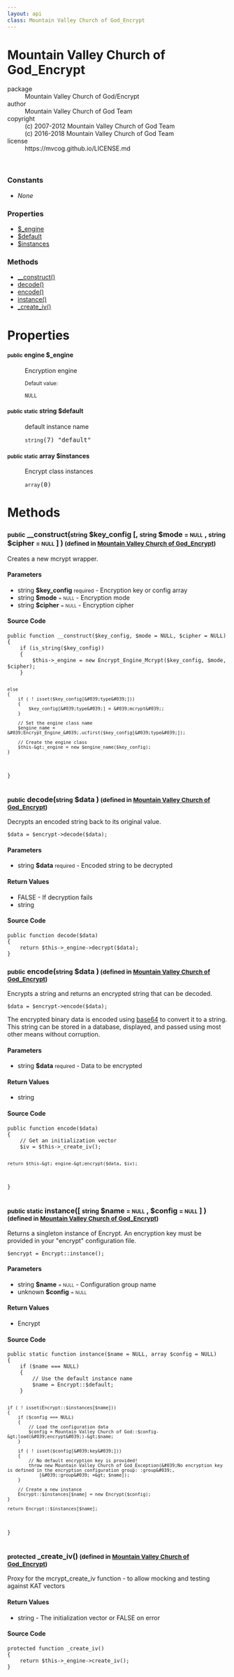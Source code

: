 ```yaml
---
layout: api
class: Mountain Valley Church of God_Encrypt
---
```

<h1>Mountain Valley Church of God_Encrypt</h1>
<p>
<i>
</i>
</p>
<dl class='tags'>
<dt>package</dt>
<dd>Mountain Valley Church of God/Encrypt</dd>
<dt>author</dt>
<dd>Mountain Valley Church of God Team</dd>
<dt>copyright</dt>
<dd>(c) 2007-2012 Mountain Valley Church of God Team</dd>
<dd>(c) 2016-2018 Mountain Valley Church of God Team</dd>
<dt>license</dt>
<dd>https://mvcog.github.io/LICENSE.md</dd>
</dl>
<br />
<div class='toc row d-none d-sm-flex d-md-flex d-lg-flex d-xl-flex'>
<div class='constants col-4'>
<h3>Constants</h3>
<ul>
<li>
<em>None</em>
</li>
</ul>
</div>
<div class='properties col-4'>
<h3>Properties</h3>
<ul>
<li>
<a href="#property-_engine">$_engine</a>
</li>
<li>
<a href="#property-default">$default</a>
</li>
<li>
<a href="#property-instances">$instances</a>
</li>
</ul>
</div>
<div class='methods col-4'>
<h3>Methods</h3>
<ul>
<li>
<a href="#__construct">__construct()</a>
</li>
<li>
<a href="#decode">decode()</a>
</li>
<li>
<a href="#encode">encode()</a>
</li>
<li>
<a href="#instance">instance()</a>
</li>
<li>
<a href="#_create_iv">_create_iv()</a>
</li>

</ul>
</div>
</div>
<h1 id='properties'>Properties</h1>
<div class='properties'>
<dl>
<dt>
<h4 id='property-_engine'><small>public</small>  <span class='blue'>engine</span> $_engine</h4>
</dt>
<dd>
 <p>Encryption engine</p>
</dd>
<dd>
 </dd>
<dd>
<small>Default value:</small>
<br />
 <pre class="debug"><small>NULL</small></pre></dd>
<dt>
<h4 id='property-default'><small>public static</small>  <span class='blue'>string</span> $default</h4>
</dt>
<dd>
 <p>default instance name</p>
</dd>
<dd>
 <pre class="debug"><small>string</small><span>(7)</span> "default"</pre></dd>
<dt>
<h4 id='property-instances'><small>public static</small>  <span class='blue'>array</span> $instances</h4>
</dt>
<dd>
 <p>Encrypt class instances</p>
</dd>
<dd>
 <pre class="debug"><small>array</small><span>(0)</span> </pre></dd>
</dl>
</div>
<h1 id='methods'>Methods</h1>
<div class='methods'>

<div class='method'>
<h3 id="__construct"><small>public</small>  __construct(<small>string</small> <span class="param" title="Encryption key or config array">$key_config</span> [, <small>string</small> <span class="param" title="Encryption mode">$mode</span> <small>= <small>NULL</small></small> , <small>string</small> <span class="param" title="Encryption cipher">$cipher</span> <small>= <small>NULL</small></small> ] )<small> (defined in <a href='/documentation/api/Mountain Valley Church of God_Encrypt'>Mountain Valley Church of God_Encrypt</a>)</small></h3>
<div class='description'><p>Creates a new mcrypt wrapper.</p>
</div>
<h4>Parameters</h4>
<ul>
<li>
 <span class="blue">string </span><strong> $key_config</strong> <small>required</small> - Encryption key or config array</li>
<li>
 <span class="blue">string </span><strong> $mode</strong> <small> = <small>NULL</small></small> - Encryption mode</li>
<li>
 <span class="blue">string </span><strong> $cipher</strong> <small> = <small>NULL</small></small> - Encryption cipher</li>
</ul>
<div class="method-source">
<h4>Source Code</h4>
<pre>
<code class="language-php">public function __construct($key_config, $mode = NULL, $cipher = NULL)
{
	if (is_string($key_config))
	{
		$this-&gt;_engine = new Encrypt_Engine_Mcrypt($key_config, $mode, $cipher);
	}
	
	else
	{
		if ( ! isset($key_config[&#039;type&#039;]))
		{
			$key_config[&#039;type&#039;] = &#039;mcrypt&#039;;
		}

		// Set the engine class name
		$engine_name = &#039;Encrypt_Engine_&#039;.ucfirst($key_config[&#039;type&#039;]);

		// Create the engine class
		$this-&gt;_engine = new $engine_name($key_config);
	}
}</code>
</pre>
</div>
</div>

<div class='method'>
<h3 id="decode"><small>public</small>  decode(<small>string</small> <span class="param" title="Encoded string to be decrypted">$data</span> )<small> (defined in <a href='/documentation/api/Mountain Valley Church of God_Encrypt'>Mountain Valley Church of God_Encrypt</a>)</small></h3>
<div class='description'><p>Decrypts an encoded string back to its original value.</p>

<pre><code>$data = $encrypt-&gt;decode($data);
</code></pre>
</div>
<h4>Parameters</h4>
<ul>
<li>
 <span class="blue">string </span><strong> $data</strong> <small>required</small> - Encoded string to be decrypted</li>
</ul>
<h4>Return Values</h4>
<ul class='return'>
<li>
<span class='blue'>FALSE</span>  - If decryption fails 
</li><li>
<span class='blue'>string</span>  
</li></ul>
<div class="method-source">
<h4>Source Code</h4>
<pre>
<code class="language-php">public function decode($data)
{
	return $this-&gt;_engine-&gt;decrypt($data);
}</code>
</pre>
</div>
</div>

<div class='method'>
<h3 id="encode"><small>public</small>  encode(<small>string</small> <span class="param" title="Data to be encrypted">$data</span> )<small> (defined in <a href='/documentation/api/Mountain Valley Church of God_Encrypt'>Mountain Valley Church of God_Encrypt</a>)</small></h3>
<div class='description'><p>Encrypts a string and returns an encrypted string that can be decoded.</p>

<pre><code>$data = $encrypt-&gt;encode($data);
</code></pre>

<p>The encrypted binary data is encoded using <a href="http://php.net/base64_encode">base64</a>
to convert it to a string. This string can be stored in a database,
displayed, and passed using most other means without corruption.</p>
</div>
<h4>Parameters</h4>
<ul>
<li>
 <span class="blue">string </span><strong> $data</strong> <small>required</small> - Data to be encrypted</li>
</ul>
<h4>Return Values</h4>
<ul class='return'>
<li>
<span class='blue'>string</span>  
</li></ul>
<div class="method-source">
<h4>Source Code</h4>
<pre>
<code class="language-php">public function encode($data)
{
	// Get an initialization vector
	$iv = $this-&gt;_create_iv();

	return $this-&gt;_engine-&gt;encrypt($data, $iv);
}</code>
</pre>
</div>
</div>

<div class='method'>
<h3 id="instance"><small>public static</small>  instance([ <small>string</small> <span class="param" title="Configuration group name">$name</span> <small>= <small>NULL</small></small> , $config <small>= <small>NULL</small></small> ] )<small> (defined in <a href='/documentation/api/Mountain Valley Church of God_Encrypt'>Mountain Valley Church of God_Encrypt</a>)</small></h3>
<div class='description'><p>Returns a singleton instance of Encrypt. An encryption key must be
provided in your "encrypt" configuration file.</p>

<pre><code>$encrypt = Encrypt::instance();
</code></pre>
</div>
<h4>Parameters</h4>
<ul>
<li>
 <span class="blue">string </span><strong> $name</strong> <small> = <small>NULL</small></small> - Configuration group name</li>
<li>
 <span class="blue">unknown </span><strong> $config</strong> <small> = <small>NULL</small></small></li>
</ul>
<h4>Return Values</h4>
<ul class='return'>
<li>
<span class='blue'>Encrypt</span>  
</li></ul>
<div class="method-source">
<h4>Source Code</h4>
<pre>
<code class="language-php">public static function instance($name = NULL, array $config = NULL)
{
	if ($name === NULL)
	{
		// Use the default instance name
		$name = Encrypt::$default;
	}

	if ( ! isset(Encrypt::$instances[$name]))
	{
		if ($config === NULL)
		{
			// Load the configuration data
			$config = Mountain Valley Church of God::$config-&gt;load(&#039;encrypt&#039;)-&gt;$name;
		}

		if ( ! isset($config[&#039;key&#039;]))
		{
			// No default encryption key is provided!
			throw new Mountain Valley Church of God_Exception(&#039;No encryption key is defined in the encryption configuration group: :group&#039;,
				[&#039;:group&#039; =&gt; $name]);
		}

		// Create a new instance
		Encrypt::$instances[$name] = new Encrypt($config);
	}

	return Encrypt::$instances[$name];
}</code>
</pre>
</div>
</div>

<div class='method'>
<h3 id="_create_iv"><small>protected</small>  _create_iv()<small> (defined in <a href='/documentation/api/Mountain Valley Church of God_Encrypt'>Mountain Valley Church of God_Encrypt</a>)</small></h3>
<div class='description'><p>Proxy for the mcrypt_create_iv function - to allow mocking and testing against KAT vectors</p>
</div>
<h4>Return Values</h4>
<ul class='return'>
<li>
<span class='blue'>string</span>  - The initialization vector or FALSE on error 
</li></ul>
<div class="method-source">
<h4>Source Code</h4>
<pre>
<code class="language-php">protected function _create_iv()
{
	return $this-&gt;_engine-&gt;create_iv();
}</code>
</pre>
</div>
</div>
</div>